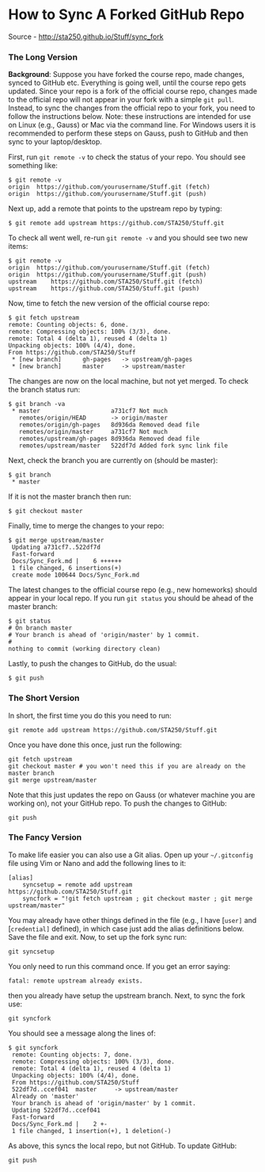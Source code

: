 How to Sync A Forked GitHub Repo
====

Source - http://sta250.github.io/Stuff/sync_fork

### The Long Version

**Background**: Suppose you have forked the course repo, made changes, synced to GitHub etc. Everything is going well, until the course repo gets updated. Since your repo is a fork of the official course repo, changes made to the official repo will not appear in your fork with a simple `git pull`. Instead, to sync the changes from the official repo to your fork, you need to follow the instructions below. Note: these instructions are intended for use on Linux (e.g., Gauss) or Mac via the command line. For Windows users it is recommended to perform these steps on Gauss, push to GitHub and then sync to your laptop/desktop.

First, run `git remote -v` to check the status of your repo. You should see something like:
    
    
    $ git remote -v
    origin  https://github.com/yourusername/Stuff.git (fetch)
    origin  https://github.com/yourusername/Stuff.git (push)
    

Next up, add a remote that points to the upstream repo by typing:
    
    
    $ git remote add upstream https://github.com/STA250/Stuff.git
    

To check all went well, re-run `git remote -v` and you should see two new items:
    
    
    $ git remote -v
    origin  https://github.com/yourusername/Stuff.git (fetch)
    origin  https://github.com/yourusername/Stuff.git (push)
    upstream    https://github.com/STA250/Stuff.git (fetch)
    upstream    https://github.com/STA250/Stuff.git (push)
    

Now, time to fetch the new version of the official course repo:
    
    
    $ git fetch upstream
    remote: Counting objects: 6, done.
    remote: Compressing objects: 100% (3/3), done.
    remote: Total 4 (delta 1), reused 4 (delta 1)
    Unpacking objects: 100% (4/4), done.
    From https://github.com/STA250/Stuff
     * [new branch]      gh-pages   -> upstream/gh-pages
     * [new branch]      master     -> upstream/master
    

The changes are now on the local machine, but not yet merged. To check the branch status run:
    
    
    $ git branch -va
     * master                    a731cf7 Not much
       remotes/origin/HEAD       -> origin/master
       remotes/origin/gh-pages   8d936da Removed dead file
       remotes/origin/master     a731cf7 Not much
       remotes/upstream/gh-pages 8d936da Removed dead file
       remotes/upstream/master   522df7d Added fork sync link file
    

Next, check the branch you are currently on (should be master):
    
    
    $ git branch
     * master
    

If it is not the master branch then run:
    
    
    $ git checkout master
    

Finally, time to merge the changes to your repo:
    
    
    $ git merge upstream/master
     Updating a731cf7..522df7d
     Fast-forward
     Docs/Sync_Fork.md |    6 ++++++
     1 file changed, 6 insertions(+)
     create mode 100644 Docs/Sync_Fork.md
    

The latest changes to the official course repo (e.g., new homeworks) should appear in your local repo. If you run `git status` you should be ahead of the master branch:
    
    
    $ git status
    # On branch master
    # Your branch is ahead of 'origin/master' by 1 commit.
    #
    nothing to commit (working directory clean)
    

Lastly, to push the changes to GitHub, do the usual:
    
    
    $ git push
    

### The Short Version

In short, the first time you do this you need to run:
    
    
    git remote add upstream https://github.com/STA250/Stuff.git
    

Once you have done this once, just run the following:
    
    
    git fetch upstream
    git checkout master # you won't need this if you are already on the master branch
    git merge upstream/master
    

Note that this just updates the repo on Gauss (or whatever machine you are working on), not your GitHub repo. To push the changes to GitHub:
    
    
    git push
    

### The Fancy Version

To make life easier you can also use a Git alias. Open up your `~/.gitconfig` file using Vim or Nano and add the following lines to it:
    
    
    [alias]
        syncsetup = remote add upstream https://github.com/STA250/Stuff.git
        syncfork = "!git fetch upstream ; git checkout master ; git merge upstream/master"
    

You may already have other things defined in the file (e.g., I have [`user]` and [`credential]` defined), in which case just add the alias definitions below. Save the file and exit. Now, to set up the fork sync run:
    
    
    git syncsetup 
    

You only need to run this command once. If you get an error saying:
    
    
    fatal: remote upstream already exists.
    

then you already have setup the upstream branch. Next, to sync the fork use:
    
    
    git syncfork 
    

You should see a message along the lines of:
    
    
    $ git syncfork 
     remote: Counting objects: 7, done.
     remote: Compressing objects: 100% (3/3), done.
     remote: Total 4 (delta 1), reused 4 (delta 1)
     Unpacking objects: 100% (4/4), done.
     From https://github.com/STA250/Stuff
     522df7d..ccef041  master     -> upstream/master
     Already on 'master'
     Your branch is ahead of 'origin/master' by 1 commit.
     Updating 522df7d..ccef041
     Fast-forward
     Docs/Sync_Fork.md |    2 +-
     1 file changed, 1 insertion(+), 1 deletion(-)
    

As above, this syncs the local repo, but not GitHub. To update GitHub:
    
    
    git push
    

[1]: https://github.com/STA250/Stuff
[2]: https://github.com/STA250/Stuff/zipball/master
[3]: https://github.com/STA250/Stuff/tarball/master
[4]: http://sta250.github.io/Stuff
[5]: https://github.com/STA250
[6]: https://twitter.com/michigangraham
[7]: https://help.github.com/articles/syncing-a-fork

  

